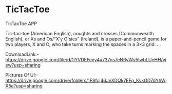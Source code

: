 # TicTacToe
TicTacToe APP

Tic-tac-toe (American English), noughts and crosses (Commonwealth English), or Xs and Os/“X'y O'sies” (Ireland), is a paper-and-pencil game for two players, X and O, who take turns marking the spaces in a 3×3 grid. ...

DownloadLink:- https://drive.google.com/file/d/1iYVDEFexy4u737qs7eN6yWv5IwbLUeHH/view?usp=sharing

Pictures Of UI:- https://drive.google.com/drive/folders/1FSfcj46JvXDQk7EFq_KvkGD7dYhWjX5a?usp=sharing
